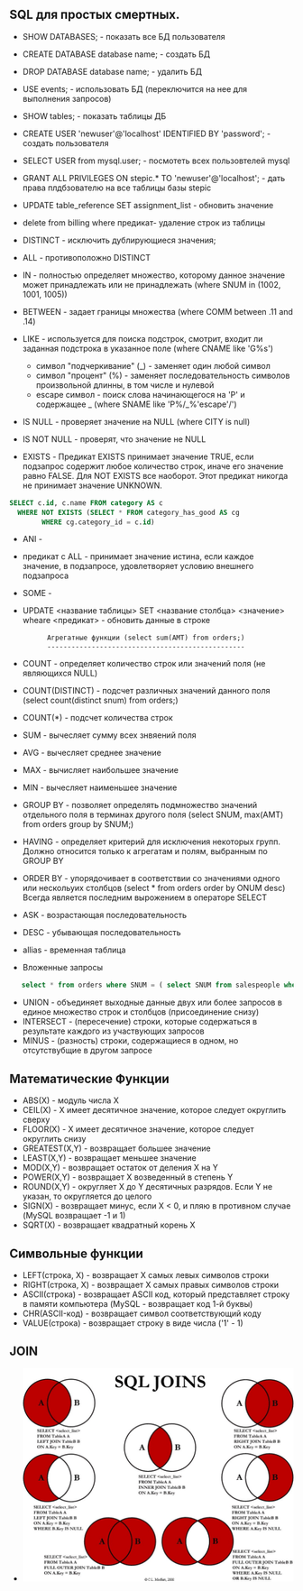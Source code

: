 SQL для простых смертных.
------------------------

- SHOW DATABASES; - показать все БД пользователя
- CREATE DATABASE database name; - создать БД
- DROP DATABASE database name; - удалить БД
- USE events; - использовать БД (переключится на нее для выполнения запросов)
- SHOW tables; - показать таблицы ДБ
- CREATE USER 'newuser'@'localhost' IDENTIFIED BY 'password'; - создать пользователя
- SELECT USER from mysql.user; - посмотеть всех пользовтелей mysql
- GRANT ALL PRIVILEGES ON stepic.* TO 'newuser'@'localhost'; - дать права плдбзователю на все таблицы базы stepic
- UPDATE table_reference SET assignment_list - обновить значение
- delete from billing where предикат- удаление строк из таблицы

- DISTINCT - исключить дублирующиеся значения;
- ALL - противоположно DISTINCT
- IN - полностью определяет множество, которому данное значение может принадлежать или не принадлежать (where SNUM in (1002, 1001, 1005))
- BETWEEN - задает границы множества (where COMM between .11 and .14)
- LIKE - используется для поиска подстрок, смотрит, входит ли заданная подстрока в указанное поле (where CNAME like 'G%s')
	- символ "подчеркивание" (_) - заменяет один любой символ
	- символ "процент" (%) - заменяет последовательность символов произвольной длинны, в том числе и нулевой
	- escape символ -  поиск слова начинающегося на 'P' и содержащее _ (where SNAME like 'P%/_%'escape'/')
- IS NULL - проверяет значение на NULL (where CITY is null)
- IS NOT NULL - проверят, что значение не NULL
- EXISTS - Предикат EXISTS принимает значение TRUE, если подзапрос содержит любое количество строк, иначе его значение равно FALSE. Для NOT EXISTS все наоборот. Этот предикат никогда не принимает значение UNKNOWN.
````sql
SELECT c.id, c.name FROM category AS c 
  WHERE NOT EXISTS (SELECT * FROM category_has_good AS cg
        WHERE cg.category_id = c.id)
````
- ANI - 
- предикат с ALL - принимает значение истина, если каждое значение, в подзапросе, удовлетворяет условию внешнего подзапроса
- SOME - 
- UPDATE <название таблицы> SET <название столбца> <значение> wheare <предикат> - обновить данные в строке

			Агрегатные функции (select sum(AMT) from orders;)
			-------------------------------------------------

- COUNT - определяет количество строк или значений поля (не являющихся NULL)
- COUNT(DISTINCT) - подсчет различных значений данного поля (select count(distinct snum) from orders;)
- COUNT(*) - подсчет количества строк
- SUM - вычесляет сумму всех знвяений поля
- AVG - вычесляет среднее значение
- MAX - вычисляет наибольшее значение
- MIN - вычесляет наименьшее значение
- GROUP BY - позволяет определять подмножество значений отдельного поля в терминах другого поля (select SNUM, max(AMT) from orders group by SNUM;)
- HAVING - определяет критерий для исключения некоторых групп. Должно относится только к агрегатам и полям, выбранным по GROUP BY
- ORDER BY - упорядочивает в соответствии со значениями одного или нескольуих столбцов (select * from orders order by ONUM desc)
        Всегда является последним вырожением в операторе SELECT
- ASK - возрастающая последовательность
- DESC - убывающая последовательность
- allias - временная таблица
- Вложенные запросы 

 ````SQL
    select * from orders where SNUM = (	select SNUM from salespeople where SNAME = 'Motika');
 ````
- UNION - объединяет выходные данные двух или более запросов в единое множество строк и столбцов (присоединение снизу)
- INTERSECT - (пересечение) строки, которые содержаться в результате каждого из участвующих запросов
- MINUS - (разность) строки, содержащиеся в одном, но отсутствубщие в другом запросе

## Математические Функции
- ABS(X) - модуль числа Х
- CEIL(X) - X имеет десятичное значение, которое следует округлить сверху
- FLOOR(X) - X имеет десятичное значение, которое следует округлить снизу
- GREATEST(X,Y) - возвращает большее значение
- LEAST(X,Y) - возвращает меньшее значение
- MOD(X,Y) - возвращает остаток от деления X на Y
- POWER(X,Y) - возвращает X возведенный в степень Y
- ROUND(X,Y) - округляет X до Y десятичных разрядов. Если Y не указан, то округляется до целого
- SIGN(X) - возвращает минус, если X < 0, и пляю в противном случае (MySQL возвращает -1 и 1)
- SQRT(X) - возвращает квадратный корень X

## Символьные функции
- LEFT(строка, Х) - возвращает Х самых левых символов строки
- RIGHT(строка, Х) - возвращает Х самых правых символов строки
- ASCII(строка) - возвращает ASCII код, который представляет строку в памяти компьютера (MySQL - возвращает код 1-й буквы)
- CHR(ASCII-код) - возвращает символ соответствующий коду
- VALUE(строка) - возвращает строку в виде числа ('1' - 1)

## JOIN
- ![Logo](2.jpg)